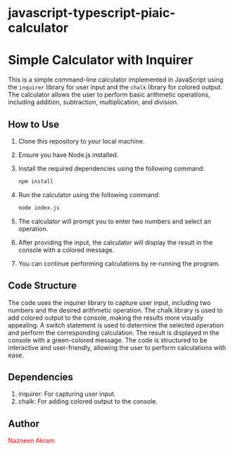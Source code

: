 # javascript-typescript-piaic-calculator

# Simple Calculator with Inquirer

This is a simple command-line calculator implemented in JavaScript using the `inquirer` library for user input and the `chalk` library for colored output. The calculator allows the user to perform basic arithmetic operations, including addition, subtraction, multiplication, and division.

## How to Use

1. Clone this repository to your local machine.

2. Ensure you have Node.js installed.

3. Install the required dependencies using the following command:

   ```bash
   npm install
4. Run the calculator using the following command:
    ```bash
   node index.js
5. The calculator will prompt you to enter two numbers and select an operation.
6. After providing the input, the calculator will display the result in the console with a colored message.
7. You can continue performing calculations by re-running the program.

## Code Structure

The code uses the inquirer library to capture user input, including two numbers and the desired arithmetic operation.
The chalk library is used to add colored output to the console, making the results more visually appealing.
A switch statement is used to determine the selected operation and perform the corresponding calculation.
The result is displayed in the console with a green-colored message.
The code is structured to be interactive and user-friendly, allowing the user to perform calculations with ease.

## Dependencies
1. inquirer: For capturing user input.
2. chalk: For adding colored output to the console.
## Author
<span style="color:red">Nazneen Akram</span>



